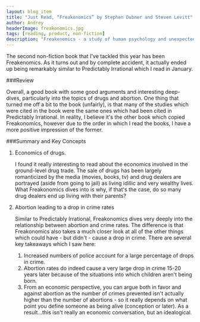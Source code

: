 ```yaml
---
layout: blog_item
title: "Just Read, “Freakonomics” by Stephen Dubner and Steven Levitt"
author: Andrey
headerImage: freakonomics.jpg
tags: [reading, product, non-fiction]
description: "Freakenomics - a study of human psychology and unexpected consequences."
---
```


The second non-fiction book that I've tackled this year has been Freakenomics.  As it turns out and by complete accident, it actually ended up being remarkably similar to Predictably Irrational which I read in January.

###Review

Overall, a good book with some good arguments and interesting deep-dives, particularly into the topics of drugs and abortion.  One thing that turned me off a bit to the book (unfairly), is that many of the studies which were cited in the book were the same ones which had been cited in Predictably Irrational.  In reality, I believe it's the other book which copied Freakonomics, however due to the order in which I read the books, I have a more positive impression of the former.

###Summary and Key Concepts

1. Economics of drugs.

    I found it really interesting to read about the economics involved in the ground-level drug trade.  The sale of drugs has been largely romanticized by the media (movies, books, tv) and drug dealers are portrayed (aside from going to jail) as living idillic and very wealthy lives.  What Freakonomics dives into is why, if that's the case, do so many drug dealers end up living with their parents?

2. Abortion leading to a drop in crime rates

    Similar to Predictably Irrational, Freakonomics dives very deeply into the relationship between abortion and crime rates.  The difference is that Freakonomics also takes a much closer look at all of the other things which could have - but didn't - cause a drop in crime.  There are several key takeaways which I saw here:

    1. Increased numbers of police account for a large percentage of drops in crime.
    2.  Abortion rates do indeed cause a very large drop in crime 15-20 years later because of the situations into which children aren't being born.
    3.  From an economic perspective, you can argue both in favor and against abortion as the number of crimes prevented isn't actually higher than the number of abortions - so it really depends on what point you define someone as being alive (conception or later).  As a result...this isn't really an economic conversation, but an idealogical.

    &nbsp;
